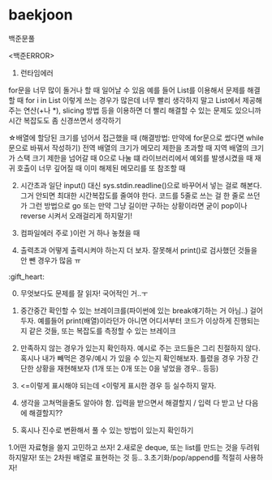 # baekjoon
백준문풀

<백준ERROR>

1. 런타임에러
  
for문을 너무 많이 돌거나 할 때 일어날 수 있음 
예를 들어 List를 이용해서 문제를 해결할 때 for i in List 이렇게 쓰는 경우가 많은데
너무 빨리 생각하지 말고 List에서 제공해주는 연산(+나 *), slicing 방법 등을 이용하면 더 빨리 해결할 수 있는 문제도 있으니까
시간 복잡도도 좀 신경쓰면서 생각하기
  
  
 
☆배열에 할당된 크기를 넘어서 접근했을 때 (해결방법: 만약에 for문으로 썼다면 while문으로 바꿔서 작성하기)
전역 배열의 크기가 메모리 제한을 초과할 때
지역 배열의 크기가 스택 크기 제한을 넘어갈 때
0으로 나눌 떄
라이브러리에서 예외를 발생시켰을 때
재귀 호출이 너무 깊어질 때
이미 해제된 메모리를 또 참조할 때


2. 시간초과
일단 input() 대신 sys.stdin.readline()으로 바꾸어서 넣는 걸로 해본다.
그거 안되면 최대한 시간복잡도를 줄여야 한다. 코드를 5줄로 쓰는 걸 한 줄로 쓰던가 그런 방법으로 go
또는 만약 그냥 길이만 구하는 상황이라면 굳이 pop이나 reverse 시켜서 오래걸리게 하지말기!

3. 컴파일에러
주로 )이런 거 하나 놓쳤을 때

4. 출력초과
어떻게 출력시켜야 하는지 더 보자. 잘못해서 print()로 검사했던 것들을 안 뺀 경우가 많음 ㅠ

<Tip>
:gift_heart:
  
0. 무엇보다도 문제를 잘 읽자! 국어적인 거..ㅜ

1. 중간중간 확인할 수 있는 브레이크를(파이썬에 있는 break얘기하는 거 아님..) 걸어두자.
  예를들어 print(배열)이라던가 아니면 어디서부터 코드가 이상하게 진행되는지 같은 것들, 또는 복잡도를 측정할 수 있는 브레이크

2. 만족하지 않는 경우가 있는지 확인하자.
  예시로 주는 코드들은 그리 친절하지 않다. 혹시나 내가 빼먹은 경우/예시 가 있을 수 있는지 확인해보자.
  틀렸을 경우 가장 간단한 상황을 재현해보자 (1개 또는 0개 또는 0을 넣었을 경우.. 등등) 
  
3. <=이렇게 표시해야 되는데 <이렇게 표시한 경우 등 실수하지 말자.
  
4. 생각을 고쳐먹을줄도 알아야 함.
입력을 받으면서 해결할지 / 입력 다 받고 난 다음에 해결할지??
 
5. 혹시나 진수로 변환해서 풀 수 있는 방법이 있는지 확인하기
  
  
<advice>
1.어떤 자료형을 쓸지 고민하고 쓰자!
2.새로운 deque, 또는 list를 만드는 것을 두려워하지말자! 또는 2차원 배열로 표현하는 것 등..
3.초기화/pop/append를 적절히 사용하자! 
